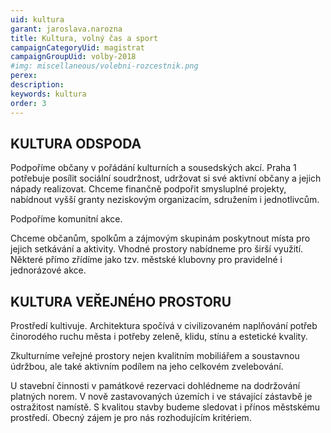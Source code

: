 ```yaml
---
uid: kultura
garant: jaroslava.narozna
title: Kultura, volný čas a sport
campaignCategoryUid: magistrat
campaignGroupUid: volby-2018
#img: miscellaneous/volebni-rozcestnik.png
perex: 
description: 
keywords: kultura
order: 3
---
```


## KULTURA ODSPODA

Podpoříme občany v pořádání kulturních a sousedských akcí. Praha 1 potřebuje posílit sociální soudržnost, udržovat si své aktivní občany a jejich nápady realizovat. Chceme finančně podpořit smysluplné projekty, nabídnout vyšší granty neziskovým organizacím, sdružením i jednotlivcům.

Podpoříme komunitní akce.

Chceme občanům, spolkům a zájmovým skupinám poskytnout místa pro jejich setkávání a aktivity. Vhodné prostory nabídneme pro širší využití. Některé přímo zřídíme jako tzv. městské klubovny pro pravidelné i jednorázové akce.

## KULTURA VEŘEJNÉHO PROSTORU

Prostředí kultivuje. Architektura spočívá v civilizovaném naplňování potřeb činorodého ruchu města i potřeby zeleně, klidu, stínu a estetické kvality.

Zkulturníme veřejné prostory nejen kvalitním mobiliářem a soustavnou údržbou, ale také aktivním podílem na jeho celkovém zvelebování.

U stavební činnosti v památkové rezervaci dohlédneme na dodržování platných norem. V nově zastavovaných územích i ve stávající zástavbě je ostražitost namístě. S kvalitou stavby budeme sledovat i přínos městskému prostředí. Obecný zájem je pro nás rozhodujícím kritériem.
